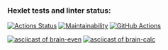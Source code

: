 ### Hexlet tests and linter status:
[![Actions Status](https://github.com/nteir/python-project-lvl1/workflows/hexlet-check/badge.svg)](https://github.com/nteir/python-project-lvl1/actions)
[![Maintainability](https://api.codeclimate.com/v1/badges/a99a88d28ad37a79dbf6/maintainability)](https://codeclimate.com/github/codeclimate/codeclimate/maintainability)
[![GitHub Actions](https://github.com/nteir/python-project-lvl1/actions/workflows/github-actions.yml/badge.svg)](https://github.com/nteir/python-project-lvl1/actions/workflows/github-actions.yml)

[![asciicast of brain-even](https://asciinema.org/a/A6l91CJLFbgZNCRqKbhvOhawT.svg)](https://asciinema.org/a/A6l91CJLFbgZNCRqKbhvOhawT)
[![asciicast of brain-calc](https://asciinema.org/a/RIZZJqK0PCHSrcDWtVYWdMSq3.svg)](https://asciinema.org/a/RIZZJqK0PCHSrcDWtVYWdMSq3)